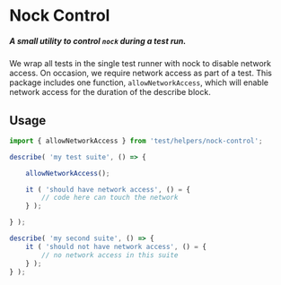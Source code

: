 # Nock Control

##### A small utility to control `nock` during a test run.

We wrap all tests in the single test runner with nock to disable network access.
On occasion, we require network access as part of a test. This package includes one
function, `allowNetworkAccess`, which will enable network access for the duration of the describe block.

## Usage

```js
import { allowNetworkAccess } from 'test/helpers/nock-control';

describe( 'my test suite', () => {

	allowNetworkAccess();

	it ( 'should have network access', () = {
		// code here can touch the network
	} );

} );

describe( 'my second suite', () => {
	it ( 'should not have network access', () = {
		// no network access in this suite
	} );
} );
```
